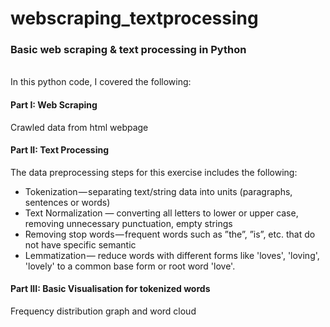 # webscraping_textprocessing
### Basic web scraping &amp; text processing in Python
<br>
In this python code, I covered the following: 

#### Part I: Web Scraping <br>
Crawled data from html webpage 

#### Part II: Text Processing <br>
The data preprocessing steps for this exercise includes the following:
+ Tokenization — separating text/string data into units (paragraphs, sentences or words)
+ Text Normalization — converting all letters to lower or upper case, removing unnecessary punctuation, empty strings
+ Removing stop words — frequent words such as ”the”, ”is”, etc. that do not have specific semantic
+ Lemmatization — reduce words with different forms like 'loves', 'loving', 'lovely' to a common base form or root word 'love'.

#### Part III: Basic Visualisation for tokenized words <br>
Frequency distribution graph and word cloud

